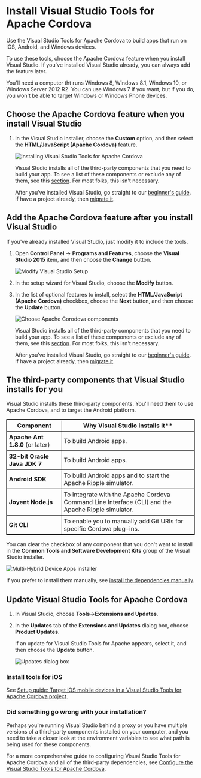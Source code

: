 <properties
   pageTitle="Install Visual Studio Tools for Apache Cordova | Cordova"
   description="description"
   services="na"
   documentationCenter=""
   authors="normesta"
   tags=""/>
<tags ms.technology="cordova" ms.prod="visual-studio-dev14"
   ms.service="na"
   ms.devlang="javascript"
   ms.topic="article"
   ms.tgt_pltfrm="mobile-multiple"
   ms.workload="na"
   ms.date="09/10/2015"
   ms.author="normesta"/>
# Install Visual Studio Tools for Apache Cordova

Use the Visual Studio Tools for Apache Cordova to build apps that run on iOS, Android, and Windows devices.

To use these tools, choose the Apache Cordova feature when you install Visual Studio. If you've installed Visual Studio already, you can always add the feature later.

You'll need a computer tht runs Windows 8, Windows 8.1, Windows 10, or Windows Server 2012 R2. You can use  Windows 7 if you want, but if you do, you won't be able to target Windows or Windows Phone devices.

## <a id="install"></a>Choose the Apache Cordova feature when you install Visual Studio

1.	In the Visual Studio installer, choose the **Custom** option, and then select the **HTML/JavaScript (Apache Cordova)** feature.

    ![Installing Visual Studio Tools for Apache Cordova](media/install-vs-tools-apache-cordova/install-tools.png)

    Visual Studio installs all of the third-party components that you need to build your app. To see a list of these components or exclude any of them, see this [section](#choose). For most folks, this isn't necessary.

    After you’ve installed Visual Studio, go straight to our [beginner's guide](get-started-first-mobile-app.md). If have a project already, then [migrate it](migrate-to-vs2015.md).

## Add the Apache Cordova feature after you install Visual Studio
If you've already installed Visual Studio, just modify it to include the tools.

1.	Open **Control Panel** -> **Programs and Features**, choose the **Visual Studio 2015** item, and then choose the **Change** button.

    ![Modify Visual Studio Setup](media/install-vs-tools-apache-cordova/modify-setup-2.png)

2.	In the setup wizard for Visual Studio, choose the **Modify** button.

3. In the list of optional features to install, select the **HTML/JavaScript (Apache Cordova)** checkbox, choose the **Next** button, and then choose the **Update** button.

    ![Choose Apache Corodova components](media/install-vs-tools-apache-cordova/modify-setup.png)

    Visual Studio installs all of the third-party components that you need to build your app. To see a list of these components or exclude any of them, see this [section](#choose). For most folks, this isn't necessary.

    After you’ve installed Visual Studio, go straight to our [beginner's guide](get-started-first-mobile-app.md). If have a project already, then [migrate it](migrate-to-vs2015.md).

## <a id="choose"></a>The third-party components that Visual Studio installs for you

Visual Studio installs these third-party components. You'll need them to use Apache Cordova, and to target the Android platform.

<style>
    table, th, td {
        border: 1px solid black;
        border-collapse: collapse;
    }
    th, td {
        padding: 5px;
    }
</style>
<table>

<tbody>
    <tr>
        <th><strong>Component</strong></th>
        <th><strong>Why Visual Studio installs it**</th>
    </tr>
    <tr>
        <td><strong>Apache Ant 1.8.0</strong> (or later)</td>
        <td>To build Android apps.</td>
    </tr>
    <tr>
        <td><strong>32-bit Oracle Java JDK 7</strong></td>
        <td>To build Android apps.</td>
    </tr>
    <tr>
        <td><strong>Android SDK</strong></td>
        <td>To build Android apps and to start the Apache Ripple simulator.</td>
    </tr>
    <tr>
        <td><strong>Joyent Node.js</strong></td>
        <td>To integrate with the Apache Cordova Command Line Interface (CLI) and the Apache Ripple simulator.</td>
    </tr>
    <tr>
        <td><strong>Git CLI</strong></td>
        <td>To enable you to manually add Git URIs for specific Cordova plug-ins.</td>
    </tr>
</tbody>
</table>

You can clear the checkbox of any component that you don't want to install in the **Common Tools and Software Development Kits** group of the Visual Studio installer.

![Multi-Hybrid Device Apps installer](media/install-vs-tools-apache-cordova/IC816239.png)

If you prefer to install them manually, see [install the dependencies manually](configure-vs-tools-apache-cordova.md#ThirdParty).

## Update Visual Studio Tools for Apache Cordova

1. In Visual Studio, choose **Tools**->**Extensions and Updates**.
2. In the **Updates** tab of the **Extensions and Updates** dialog box, choose **Product Updates**.

   If an update for Visual Studio Tools for Apache appears, select it, and then choose the **Update** button.

   ![Updates dialog box](media/install-vs-tools-apache-cordova/updates.png)

### Install tools for iOS <a name="ios"></a>

See [Setup guide: Target iOS mobile devices in a Visual Studio Tools for Apache Cordova project](ios-guide.md).

### Did something go wrong with your installation? <a name="AdditionalTasks">

Perhaps you're running Visual Studio behind a proxy or you have multiple versions of a third-party components installed on your computer, and you need to take a closer look at the environment variables to see what path is being used for these components.

For a more comprehensive guide to configuring Visual Studio Tools for Apache Cordova and all of the third-party dependencies, see [Configure the Visual Studio Tools for Apache Cordova](configure-vs-tools-apache-cordova.md).

